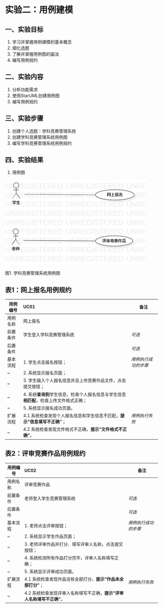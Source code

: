 # 实验二：用例建模

## 一、实验目标
1. 学习并掌握用例建模的基本概念
2. 细化选题
3. 了解并掌握用例图的画法
4. 编写用例规约
## 二、实验内容
1. 分析功能需求
2. 使用StarUML创建用例图
3. 编写用例规约
## 三、实验步骤
1. 创建个人选题：学科竞赛管理系统
2. 创建学科竞赛管理系统用例图
3. 编写学科竞赛管理系统用例规约
## 四、实验结果
1. 用例图

![第一个UML图](./Lab2_UseCaseDiagram1.jpg)

图1. 学科竞赛管理系统用例图


## 表1：网上报名用例规约  

用例编号  | UC01 | 备注  
-|:-|-  
用例名称  | 网上报名  |   
前置条件  | 学生登入学科竞赛管理系统     | *可选*   
后置条件  |      | *可选*   
基本流程  | 1. 学生点击报名按钮；  |*用例执行成功的步骤*    
~| 2. 系统显示报名页面；  |   
~| 3. 学生输入个人报名信息并且上传竞赛作品文件，点击提交按钮；  |   
~| 4. 系统**查询到**学生信息，检查个人报名信息与学生信息**相匹配**，检查上传文件格式正确；  |   
~| 5. 系统显示报名成功页面。  |  
扩展流程  | 4.1 系统检查发现个人报名信息和学生信息不匹配，**提示“信息填写不正确”**；  |*用例执行失败*    
~| 4.2 系统检查发现文件格式不正确，**提示“文件格式不正确”**。  |  


## 表2：评审竞赛作品用例规约  

用例编号  | UC02 | 备注  
-|:-|-  
用例名称  | 评审竞赛作品  |   
前置条件  | 老师登入学生竞赛管理系统    | *可选*   
后置条件  |      | *可选*   
基本流程  | 1. 老师点击评审按钮；  |*用例执行成功的步骤*    
~| 2. 系统显示学生作品页面；  |   
~| 3. 老师评审作品并打分、填写评审人名称，点击提交按钮；  |   
~| 4. 系统检测所有作品打分完毕，评审人名称填写正确；  |   
~| 5. 系统显示评审成功页面。  |  
扩展流程  | 4.1 系统检查发现作品没有全部打分，**提示“作品未全部打分”**；  |*用例执行失败*    
~| 4.2 系统检查发现评审人名称填写不正确，**提示“评审人名称填写不正确”**。  |  


